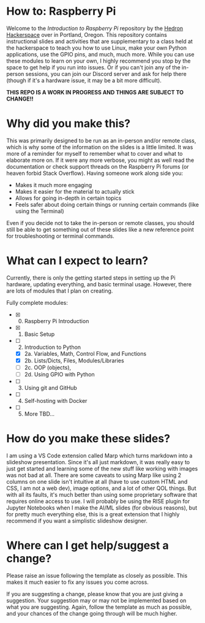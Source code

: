 # How to: Raspberry Pi

Welcome to the *Introduction to Raspberry Pi* repository by the [Hedron Hackerspace](https://hhacker.space) over in Portland, Oregon. This repository contains instructional slides and activities that are supplementary to a class held at the hackerspace to teach you how to use Linux, make your own Python applications, use the GPIO pins, and much, much more. While you can use these modules to learn on your own, I highly recommend you stop by the space to get help if you run into issues. Or if you can't join any of the in-person sessions, you can join our Discord server and ask for help there (though if it's a hardware issue, it may be a bit more difficult).

**THIS REPO IS A WORK IN PROGRESS AND THINGS ARE SUBJECT TO CHANGE!!**

# Why did you make this?

This was primarily designed to be run as an in-person and/or remote class, which is why some of the information on the slides is a little limited. It was more of a reminder for myself to remember what to cover and what to elaborate more on. If it were any more verbose, you might as well read the documentation or check support threads on the Raspberry Pi forums (or heaven forbid Stack Overflow). Having someone work along side you:

* Makes it much more engaging
* Makes it easier for the material to actually stick
* Allows for going in-depth in certain topics
* Feels safer about doing certain things or running certain commands (like using the Terminal)

Even if you decide not to take the in-person or remote classes, you should still be able to get something out of these slides like a new reference point for troubleshooting or terminal commands.

# What can I expect to learn?

Currently, there is only the getting started steps in setting up the Pi hardware, updating everything, and basic terminal usage. However, there are lots of modules that I plan on creating.

Fully complete modules:

* [x] 0. Raspberry Pi Introduction
* [x] 1. Basic Setup
* [ ] 2. Introduction to Python
  * [x] 2a. Variables, Math, Control Flow, and Functions
  * [x] 2b. Lists/Dicts, Files, Modules/Libraries
  * [ ] 2c. OOP (objects), 
  * [ ] 2d. Using GPIO with Python
* [ ] 3. Using git and GitHub
* [ ] 4. Self-hosting with Docker
* [ ] 5. More TBD...

# How do you make these slides?

I am using a VS Code extension called Marp which turns markdown into a slideshow presentation. Since it's all just markdown, it was really easy to just get started and learning some of the new stuff like working with images was not bad at all. There are some caveats to using Marp like using 2 columns on one slide isn't intuitive at all (have to use custom HTML and CSS, I am not a web dev), image options, and a lot of other QOL things. But with all its faults, it's much better than using some proprietary software that requires online access to use. I will probably be using the RISE plugin for Jupyter Notebooks when I make the AI/ML slides (for obvious reasons), but for pretty much everything else, this is a great extension that I highly recommend if you want a simplistic slideshow designer.

# Where can I get help/suggest a change?

Please raise an issue following the template as closely as possible. This makes it much easier to fix any issues you come across.

If you are suggesting a change, please know that you are just giving a suggestion. Your suggestion may or may not be implemented based on what you are suggesting. Again, follow the template as much as possible, and your chances of the change going through will be much higher.
